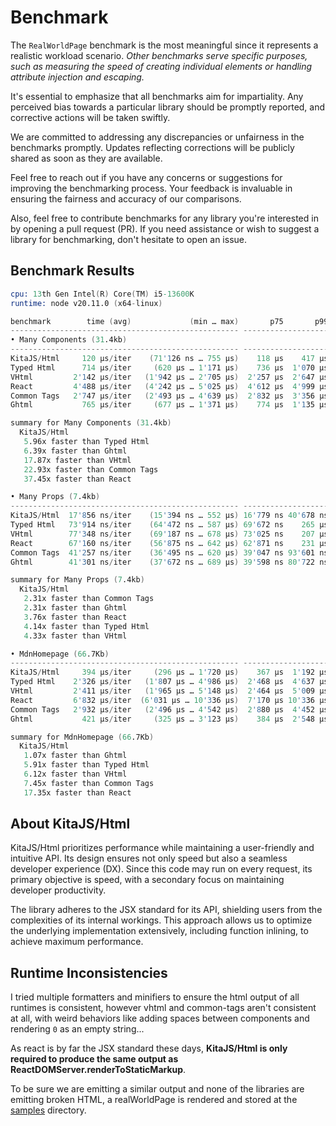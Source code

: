 # Benchmark

The `RealWorldPage` benchmark is the most meaningful since it represents a realistic
workload scenario. _Other benchmarks serve specific purposes, such as measuring the speed
of creating individual elements or handling attribute injection and escaping._

It's essential to emphasize that all benchmarks aim for impartiality. Any perceived bias
towards a particular library should be promptly reported, and corrective actions will be
taken swiftly.

We are committed to addressing any discrepancies or unfairness in the benchmarks promptly.
Updates reflecting corrections will be publicly shared as soon as they are available.

Feel free to reach out if you have any concerns or suggestions for improving the
benchmarking process. Your feedback is invaluable in ensuring the fairness and accuracy of
our comparisons.

Also, feel free to contribute benchmarks for any library you're interested in by opening a
pull request (PR). If you need assistance or wish to suggest a library for benchmarking,
don't hesitate to open an issue.

## Benchmark Results

```s
cpu: 13th Gen Intel(R) Core(TM) i5-13600K
runtime: node v20.11.0 (x64-linux)

benchmark        time (avg)             (min … max)       p75       p99      p999
--------------------------------------------------- -----------------------------
• Many Components (31.4kb)
--------------------------------------------------- -----------------------------
KitaJS/Html     120 µs/iter    (71'126 ns … 755 µs)    118 µs    417 µs    685 µs
Typed Html      714 µs/iter     (620 µs … 1'171 µs)    736 µs  1'070 µs  1'171 µs
VHtml         2'142 µs/iter   (1'942 µs … 2'705 µs)  2'257 µs  2'647 µs  2'705 µs
React         4'488 µs/iter   (4'242 µs … 5'025 µs)  4'612 µs  4'999 µs  5'025 µs
Common Tags   2'747 µs/iter   (2'493 µs … 4'639 µs)  2'832 µs  3'356 µs  4'639 µs
Ghtml           765 µs/iter     (677 µs … 1'371 µs)    774 µs  1'135 µs  1'371 µs

summary for Many Components (31.4kb)
  KitaJS/Html
   5.96x faster than Typed Html
   6.39x faster than Ghtml
   17.87x faster than VHtml
   22.93x faster than Common Tags
   37.45x faster than React

• Many Props (7.4kb)
--------------------------------------------------- -----------------------------
KitaJS/Html  17'856 ns/iter    (15'394 ns … 552 µs) 16'779 ns 40'678 ns    294 µs
Typed Html   73'914 ns/iter    (64'472 ns … 587 µs) 69'672 ns    265 µs    480 µs
VHtml        77'348 ns/iter    (69'187 ns … 678 µs) 73'025 ns    207 µs    491 µs
React        67'160 ns/iter    (56'875 ns … 642 µs) 62'871 ns    231 µs    485 µs
Common Tags  41'257 ns/iter    (36'495 ns … 620 µs) 39'047 ns 93'601 ns    415 µs
Ghtml        41'301 ns/iter    (37'672 ns … 689 µs) 39'598 ns 80'722 ns    363 µs

summary for Many Props (7.4kb)
  KitaJS/Html
   2.31x faster than Common Tags
   2.31x faster than Ghtml
   3.76x faster than React
   4.14x faster than Typed Html
   4.33x faster than VHtml

• MdnHomepage (66.7Kb)
--------------------------------------------------- -----------------------------
KitaJS/Html     394 µs/iter     (296 µs … 1'720 µs)    367 µs  1'192 µs  1'581 µs
Typed Html    2'326 µs/iter   (1'807 µs … 4'986 µs)  2'468 µs  4'637 µs  4'986 µs
VHtml         2'411 µs/iter   (1'965 µs … 5'148 µs)  2'464 µs  5'009 µs  5'148 µs
React         6'832 µs/iter  (6'031 µs … 10'336 µs)  7'170 µs 10'336 µs 10'336 µs
Common Tags   2'932 µs/iter   (2'496 µs … 4'542 µs)  2'880 µs  4'452 µs  4'542 µs
Ghtml           421 µs/iter     (325 µs … 3'123 µs)    384 µs  2'548 µs  2'897 µs

summary for MdnHomepage (66.7Kb)
  KitaJS/Html
   1.07x faster than Ghtml
   5.91x faster than Typed Html
   6.12x faster than VHtml
   7.45x faster than Common Tags
   17.35x faster than React
```

## About KitaJS/Html

KitaJS/Html prioritizes performance while maintaining a user-friendly and intuitive API.
Its design ensures not only speed but also a seamless developer experience (DX). Since
this code may run on every request, its primary objective is speed, with a secondary focus
on maintaining developer productivity.

The library adheres to the JSX standard for its API, shielding users from the complexities
of its internal workings. This approach allows us to optimize the underlying
implementation extensively, including function inlining, to achieve maximum performance.

## Runtime Inconsistencies

I tried multiple formatters and minifiers to ensure the html output of all runtimes is
consistent, however vhtml and common-tags aren't consistent at all, with weird behaviors
like adding spaces between components and rendering `0` as an empty string...

As react is by far the JSX standard these days, **KitaJS/Html is only required to produce
the same output as ReactDOMServer.renderToStaticMarkup**.

To be sure we are emitting a similar output and none of the libraries are emitting broken
HTML, a realWorldPage is rendered and stored at the [samples](./runner/samples) directory.
